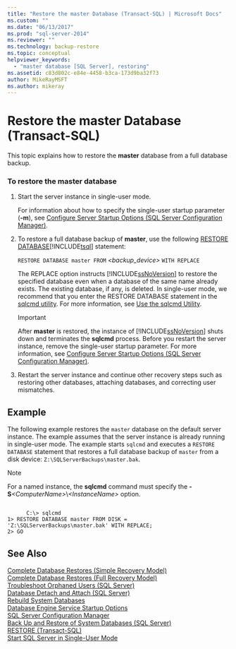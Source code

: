```yaml
---
title: "Restore the master Database (Transact-SQL) | Microsoft Docs"
ms.custom: ""
ms.date: "06/13/2017"
ms.prod: "sql-server-2014"
ms.reviewer: ""
ms.technology: backup-restore
ms.topic: conceptual
helpviewer_keywords: 
  - "master database [SQL Server], restoring"
ms.assetid: c83d802c-e84e-4458-b3ca-173d9ba32f73
author: MikeRayMSFT
ms.author: mikeray
---
```

# Restore the master Database (Transact-SQL)
  This topic explains how to restore the **master** database from a full database backup.  
  
### To restore the master database  
  
1.  Start the server instance in single-user mode.  
  
     For information about how to specify the single-user startup parameter (**-m**), see [Configure Server Startup Options &#40;SQL Server Configuration Manager&#41;](../../database-engine/configure-windows/scm-services-configure-server-startup-options.md).  
  
2.  To restore a full database backup of **master**, use the following [RESTORE DATABASE](/sql/t-sql/statements/restore-statements-transact-sql)[!INCLUDE[tsql](../../includes/tsql-md.md)] statement:  
  
     `RESTORE DATABASE master FROM`  *<backup_device>*  `WITH REPLACE`  
  
     The REPLACE option instructs [!INCLUDE[ssNoVersion](../../../includes/ssnoversion-md.md)] to restore the specified database even when a database of the same name already exists. The existing database, if any, is deleted. In single-user mode, we recommend that you enter the RESTORE DATABASE statement in the [sqlcmd utility](../../tools/sqlcmd-utility.md). For more information, see [Use the sqlcmd Utility](../scripting/sqlcmd-use-the-utility.md).  
  
    > [!IMPORTANT]  
    >  After **master** is restored, the instance of [!INCLUDE[ssNoVersion](../../../includes/ssnoversion-md.md)] shuts down and terminates the **sqlcmd** process. Before you restart the server instance, remove the single-user startup parameter. For more information, see [Configure Server Startup Options &#40;SQL Server Configuration Manager&#41;](../../database-engine/configure-windows/scm-services-configure-server-startup-options.md).  
  
3.  Restart the server instance and continue other recovery steps such as restoring other databases, attaching databases, and correcting user mismatches.  
  
## Example  
 The following example restores the `master` database on the default server instance. The example assumes that the server instance is already running in single-user mode. The example starts `sqlcmd` and executes a `RESTORE DATABASE` statement that restores a full database backup of `master` from a disk device: `Z:\SQLServerBackups\master.bak`.  
  
> [!NOTE]
>  For a named instance, the **sqlcmd** command must specify the **-S**_\<ComputerName>_\\*\<InstanceName>* option.  
  
```  
  
      C:\> sqlcmd  
1> RESTORE DATABASE master FROM DISK = 'Z:\SQLServerBackups\master.bak' WITH REPLACE;  
2> GO  
```  
  
## See Also  
 [Complete Database Restores &#40;Simple Recovery Model&#41;](complete-database-restores-simple-recovery-model.md)   
 [Complete Database Restores &#40;Full Recovery Model&#41;](complete-database-restores-full-recovery-model.md)   
 [Troubleshoot Orphaned Users &#40;SQL Server&#41;](../../sql-server/failover-clusters/troubleshoot-orphaned-users-sql-server.md)   
 [Database Detach and Attach &#40;SQL Server&#41;](../databases/database-detach-and-attach-sql-server.md)   
 [Rebuild System Databases](../databases/system-databases.md)   
 [Database Engine Service Startup Options](../../database-engine/configure-windows/database-engine-service-startup-options.md)   
 [SQL Server Configuration Manager](../sql-server-configuration-manager.md)   
 [Back Up and Restore of System Databases &#40;SQL Server&#41;](back-up-and-restore-of-system-databases-sql-server.md)   
 [RESTORE &#40;Transact-SQL&#41;](/sql/t-sql/statements/restore-statements-transact-sql)   
 [Start SQL Server in Single-User Mode](../../database-engine/configure-windows/start-sql-server-in-single-user-mode.md)  
  
  
